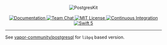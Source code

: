 <p align="center">
    <img src="https://user-images.githubusercontent.com/1342803/59063319-d190f500-8875-11e9-8fe6-16197dd56d0f.png" alt="PostgresKit">
    <br>
    <br>
    <a href="https://api.vapor.codes/postgres-kit/master/PostgresKit/index.html">
        <img src="http://img.shields.io/badge/api-docs-2196f3.svg" alt="Documentation">
    </a>
    <a href="https://discord.gg/vapor">
        <img src="https://img.shields.io/discord/431917998102675485.svg" alt="Team Chat">
    </a>
    <a href="LICENSE">
        <img src="http://img.shields.io/badge/license-MIT-brightgreen.svg" alt="MIT License">
    </a>
    <a href="https://circleci.com/gh/vapor/postgres-kit">
        <img src="https://circleci.com/gh/vapor/postgres-kit.svg?style=shield" alt="Continuous Integration">
    </a>
    <a href="https://swift.org">
        <img src="http://img.shields.io/badge/swift-5-brightgreen.svg" alt="Swift 5">
    </a>
</p>

<hr>

See [vapor-community/postgresql](https://github.com/vapor-community/postgresql/) for `libpq` based version.

